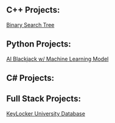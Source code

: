<meta http-equiv='cache-control' content='no-cache'> 
<meta http-equiv='expires' content='0'> 
<meta http-equiv='pragma' content='no-cache'>



<h2>C++ Projects:</h2>
<a href="https://github.com/JacobH123/Binary-Tree"> Binary Search Tree </a>


<h2>Python Projects:</h2>
   

<a href="https://github.com/JacobH123/AIBlackJack"> AI Blackjack w/ Machine Learning Model</a>

<h2>C# Projects:</h2>



<h2>Full Stack Projects:</h2>

<a href="https://github.com/JacobH123/KeyLocker-Web"> KeyLocker </a>
<a href="https://github.com/elin525/Database_Application"> University Database </a>


